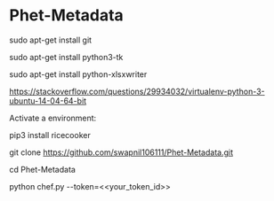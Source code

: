 # Phet-Metadata

sudo apt-get install git

sudo apt-get install python3-tk

sudo apt-get install python-xlsxwriter

https://stackoverflow.com/questions/29934032/virtualenv-python-3-ubuntu-14-04-64-bit

Activate a environment:

pip3 install ricecooker

git clone https://github.com/swapnil106111/Phet-Metadata.git

cd Phet-Metadata

python chef.py --token=<<your_token_id>>




